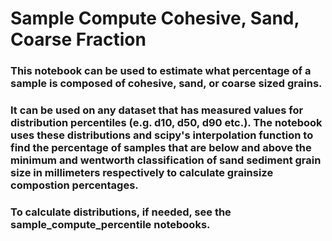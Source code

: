# Sample Compute Cohesive, Sand, Coarse Fraction

### This notebook can be used to estimate what percentage of a sample is composed of cohesive, sand, or coarse sized grains.

### It can be used on any dataset that has measured values for distribution percentiles (e.g. d10, d50, d90 etc.). The notebook uses these distributions and scipy's interpolation function to find the percentage of samples that are below and above the minimum and wentworth classification of sand sediment grain size in millimeters respectively to calculate grainsize compostion percentages. 


### To calculate distributions, if needed, see the sample_compute_percentile notebooks.
